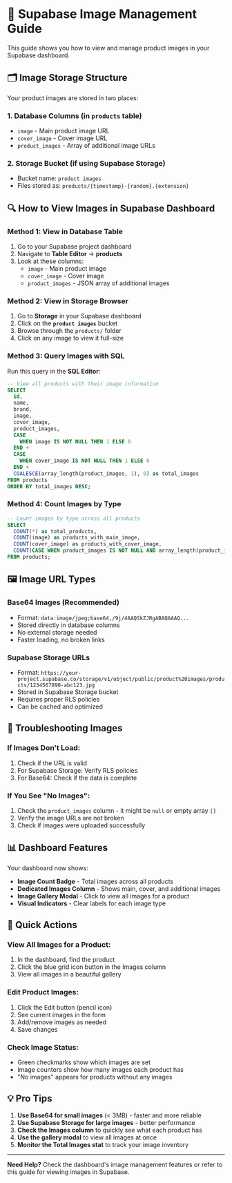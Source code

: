 # 📸 Supabase Image Management Guide

This guide shows you how to view and manage product images in your Supabase dashboard.

## 🗂️ **Image Storage Structure**

Your product images are stored in two places:

### 1. **Database Columns** (in `products` table)
- `image` - Main product image URL
- `cover_image` - Cover image URL  
- `product_images` - Array of additional image URLs

### 2. **Storage Bucket** (if using Supabase Storage)
- Bucket name: `product images`
- Files stored as: `products/{timestamp}-{random}.{extension}`

## 🔍 **How to View Images in Supabase Dashboard**

### **Method 1: View in Database Table**
1. Go to your Supabase project dashboard
2. Navigate to **Table Editor** → **products**
3. Look at these columns:
   - `image` - Main product image
   - `cover_image` - Cover image
   - `product_images` - JSON array of additional images

### **Method 2: View in Storage Browser**
1. Go to **Storage** in your Supabase dashboard
2. Click on the **`product images`** bucket
3. Browse through the `products/` folder
4. Click on any image to view it full-size

### **Method 3: Query Images with SQL**
Run this query in the **SQL Editor**:

```sql
-- View all products with their image information
SELECT 
  id,
  name,
  brand,
  image,
  cover_image,
  product_images,
  CASE 
    WHEN image IS NOT NULL THEN 1 ELSE 0 
  END + 
  CASE 
    WHEN cover_image IS NOT NULL THEN 1 ELSE 0 
  END + 
  COALESCE(array_length(product_images, 1), 0) as total_images
FROM products
ORDER BY total_images DESC;
```

### **Method 4: Count Images by Type**
```sql
-- Count images by type across all products
SELECT 
  COUNT(*) as total_products,
  COUNT(image) as products_with_main_image,
  COUNT(cover_image) as products_with_cover_image,
  COUNT(CASE WHEN product_images IS NOT NULL AND array_length(product_images, 1) > 0 THEN 1 END) as products_with_additional_images
FROM products;
```

## 🖼️ **Image URL Types**

### **Base64 Images** (Recommended)
- Format: `data:image/jpeg;base64,/9j/4AAQSkZJRgABAQAAAQ...`
- Stored directly in database columns
- No external storage needed
- Faster loading, no broken links

### **Supabase Storage URLs**
- Format: `https://your-project.supabase.co/storage/v1/object/public/product%20images/products/1234567890-abc123.jpg`
- Stored in Supabase Storage bucket
- Requires proper RLS policies
- Can be cached and optimized

## 🔧 **Troubleshooting Images**

### **If Images Don't Load:**
1. Check if the URL is valid
2. For Supabase Storage: Verify RLS policies
3. For Base64: Check if the data is complete

### **If You See "No Images":**
1. Check the `product_images` column - it might be `null` or empty array `[]`
2. Verify the image URLs are not broken
3. Check if images were uploaded successfully

## 📊 **Dashboard Features**

Your dashboard now shows:
- **Image Count Badge** - Total images across all products
- **Dedicated Images Column** - Shows main, cover, and additional images
- **Image Gallery Modal** - Click to view all images for a product
- **Visual Indicators** - Clear labels for each image type

## 🚀 **Quick Actions**

### **View All Images for a Product:**
1. In the dashboard, find the product
2. Click the blue grid icon button in the Images column
3. View all images in a beautiful gallery

### **Edit Product Images:**
1. Click the Edit button (pencil icon)
2. See current images in the form
3. Add/remove images as needed
4. Save changes

### **Check Image Status:**
- Green checkmarks show which images are set
- Image counters show how many images each product has
- "No images" appears for products without any images

## 💡 **Pro Tips**

1. **Use Base64 for small images** (< 3MB) - faster and more reliable
2. **Use Supabase Storage for large images** - better performance
3. **Check the Images column** to quickly see what each product has
4. **Use the gallery modal** to view all images at once
5. **Monitor the Total Images stat** to track your image inventory

---

**Need Help?** Check the dashboard's image management features or refer to this guide for viewing images in Supabase.

